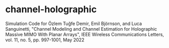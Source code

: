 # channel-holographic
Simulation Code for Özlem Tuğfe Demir, Emil Björnson, and Luca Sanguinetti, "Channel Modeling and Channel Estimation for Holographic Massive MIMO With Planar Arrays", IEEE Wireless Communications Letters, vol. 11, no. 5, pp. 997-1001, May 2022
